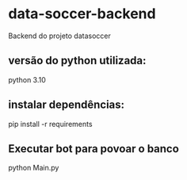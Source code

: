 # data-soccer-backend



Backend do projeto datasoccer


## versão do python utilizada:

  python 3.10

## instalar dependências:

  pip install -r requirements


## Executar bot para povoar o banco

  python Main.py
